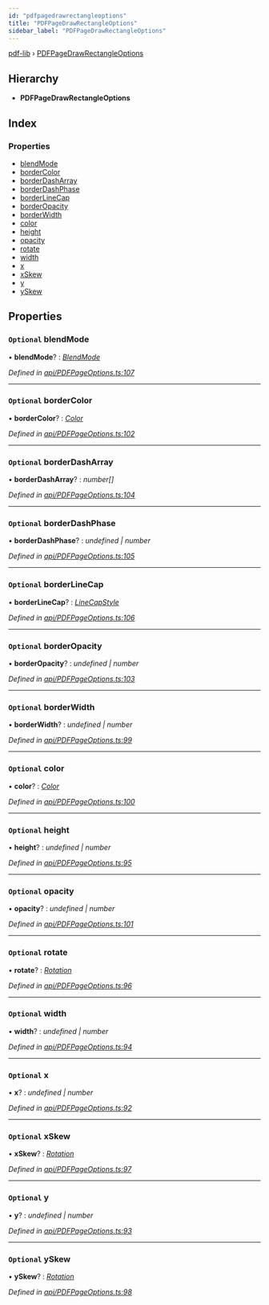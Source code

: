 ```yaml
---
id: "pdfpagedrawrectangleoptions"
title: "PDFPageDrawRectangleOptions"
sidebar_label: "PDFPageDrawRectangleOptions"
---
```


[pdf-lib](../index.md) › [PDFPageDrawRectangleOptions](pdfpagedrawrectangleoptions.md)

## Hierarchy

* **PDFPageDrawRectangleOptions**

## Index

### Properties

* [blendMode](pdfpagedrawrectangleoptions.md#optional-blendmode)
* [borderColor](pdfpagedrawrectangleoptions.md#optional-bordercolor)
* [borderDashArray](pdfpagedrawrectangleoptions.md#optional-borderdasharray)
* [borderDashPhase](pdfpagedrawrectangleoptions.md#optional-borderdashphase)
* [borderLineCap](pdfpagedrawrectangleoptions.md#optional-borderlinecap)
* [borderOpacity](pdfpagedrawrectangleoptions.md#optional-borderopacity)
* [borderWidth](pdfpagedrawrectangleoptions.md#optional-borderwidth)
* [color](pdfpagedrawrectangleoptions.md#optional-color)
* [height](pdfpagedrawrectangleoptions.md#optional-height)
* [opacity](pdfpagedrawrectangleoptions.md#optional-opacity)
* [rotate](pdfpagedrawrectangleoptions.md#optional-rotate)
* [width](pdfpagedrawrectangleoptions.md#optional-width)
* [x](pdfpagedrawrectangleoptions.md#optional-x)
* [xSkew](pdfpagedrawrectangleoptions.md#optional-xskew)
* [y](pdfpagedrawrectangleoptions.md#optional-y)
* [ySkew](pdfpagedrawrectangleoptions.md#optional-yskew)

## Properties

### `Optional` blendMode

• **blendMode**? : *[BlendMode](../enums/blendmode.md)*

*Defined in [api/PDFPageOptions.ts:107](https://github.com/Hopding/pdf-lib/blob/d213f92/src/api/PDFPageOptions.ts#L107)*

___

### `Optional` borderColor

• **borderColor**? : *[Color](../index.md#color)*

*Defined in [api/PDFPageOptions.ts:102](https://github.com/Hopding/pdf-lib/blob/d213f92/src/api/PDFPageOptions.ts#L102)*

___

### `Optional` borderDashArray

• **borderDashArray**? : *number[]*

*Defined in [api/PDFPageOptions.ts:104](https://github.com/Hopding/pdf-lib/blob/d213f92/src/api/PDFPageOptions.ts#L104)*

___

### `Optional` borderDashPhase

• **borderDashPhase**? : *undefined | number*

*Defined in [api/PDFPageOptions.ts:105](https://github.com/Hopding/pdf-lib/blob/d213f92/src/api/PDFPageOptions.ts#L105)*

___

### `Optional` borderLineCap

• **borderLineCap**? : *[LineCapStyle](../enums/linecapstyle.md)*

*Defined in [api/PDFPageOptions.ts:106](https://github.com/Hopding/pdf-lib/blob/d213f92/src/api/PDFPageOptions.ts#L106)*

___

### `Optional` borderOpacity

• **borderOpacity**? : *undefined | number*

*Defined in [api/PDFPageOptions.ts:103](https://github.com/Hopding/pdf-lib/blob/d213f92/src/api/PDFPageOptions.ts#L103)*

___

### `Optional` borderWidth

• **borderWidth**? : *undefined | number*

*Defined in [api/PDFPageOptions.ts:99](https://github.com/Hopding/pdf-lib/blob/d213f92/src/api/PDFPageOptions.ts#L99)*

___

### `Optional` color

• **color**? : *[Color](../index.md#color)*

*Defined in [api/PDFPageOptions.ts:100](https://github.com/Hopding/pdf-lib/blob/d213f92/src/api/PDFPageOptions.ts#L100)*

___

### `Optional` height

• **height**? : *undefined | number*

*Defined in [api/PDFPageOptions.ts:95](https://github.com/Hopding/pdf-lib/blob/d213f92/src/api/PDFPageOptions.ts#L95)*

___

### `Optional` opacity

• **opacity**? : *undefined | number*

*Defined in [api/PDFPageOptions.ts:101](https://github.com/Hopding/pdf-lib/blob/d213f92/src/api/PDFPageOptions.ts#L101)*

___

### `Optional` rotate

• **rotate**? : *[Rotation](../index.md#rotation)*

*Defined in [api/PDFPageOptions.ts:96](https://github.com/Hopding/pdf-lib/blob/d213f92/src/api/PDFPageOptions.ts#L96)*

___

### `Optional` width

• **width**? : *undefined | number*

*Defined in [api/PDFPageOptions.ts:94](https://github.com/Hopding/pdf-lib/blob/d213f92/src/api/PDFPageOptions.ts#L94)*

___

### `Optional` x

• **x**? : *undefined | number*

*Defined in [api/PDFPageOptions.ts:92](https://github.com/Hopding/pdf-lib/blob/d213f92/src/api/PDFPageOptions.ts#L92)*

___

### `Optional` xSkew

• **xSkew**? : *[Rotation](../index.md#rotation)*

*Defined in [api/PDFPageOptions.ts:97](https://github.com/Hopding/pdf-lib/blob/d213f92/src/api/PDFPageOptions.ts#L97)*

___

### `Optional` y

• **y**? : *undefined | number*

*Defined in [api/PDFPageOptions.ts:93](https://github.com/Hopding/pdf-lib/blob/d213f92/src/api/PDFPageOptions.ts#L93)*

___

### `Optional` ySkew

• **ySkew**? : *[Rotation](../index.md#rotation)*

*Defined in [api/PDFPageOptions.ts:98](https://github.com/Hopding/pdf-lib/blob/d213f92/src/api/PDFPageOptions.ts#L98)*
